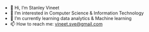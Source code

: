 - 👋 Hi, I’m Stanley Vineet
- 👀 I’m interested in Computer Science & Information Technology
- 🌱 I’m currently learning data analytics & Machine learning
- 📫 How to reach me: vineet.sve@gmail.com

<!---
StanleySV/StanleySV is a ✨ special ✨ repository because its `README.md` (this file) appears on your GitHub profile.
You can click the Preview link to take a look at your changes.
--->
